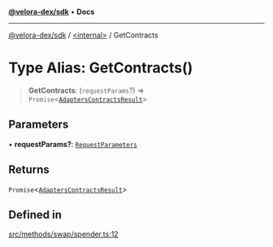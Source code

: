 [**@velora-dex/sdk**](../../README.md) • **Docs**

***

[@velora-dex/sdk](../../globals.md) / [\<internal\>](../README.md) / GetContracts

# Type Alias: GetContracts()

> **GetContracts**: (`requestParams`?) => `Promise`\<[`AdaptersContractsResult`](../../interfaces/AdaptersContractsResult.md)\>

## Parameters

• **requestParams?**: [`RequestParameters`](RequestParameters.md)

## Returns

`Promise`\<[`AdaptersContractsResult`](../../interfaces/AdaptersContractsResult.md)\>

## Defined in

[src/methods/swap/spender.ts:12](https://github.com/VeloraDEX/sdk/blob/feat/extend_delta_orders_filtering/src/methods/swap/spender.ts#L12)
